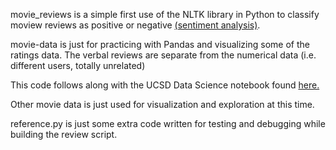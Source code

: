 movie_reviews is a simple first use of the NLTK library in Python to classify moview reviews as positive or negative [(sentiment analysis)](https://en.wikipedia.org/wiki/Sentiment_analysis).

movie-data is just for practicing with Pandas and visualizing some of the ratings data. The verbal reviews are separate from the numerical data (i.e. different users, totally unrelated)



This code follows along with the UCSD Data Science notebook found [here.](https://nbviewer.jupyter.org/github/polymathnexus5/synthetic-smarts/blob/master/notebooks/Natural%20Language%20Processing%20of%20Movie%20Reviews%20using%20nltk%20.ipynb)

Other movie data is just used for visualization and exploration at this time.

reference.py is just some extra code written for testing and debugging while building the review script.

